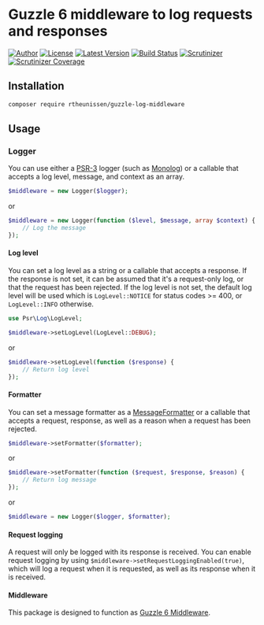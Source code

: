 # Guzzle 6 middleware to log requests and responses

[![Author](http://img.shields.io/badge/author-@rudi_theunissen-blue.svg?style=flat-square)](https://twitter.com/rudi_theunissen)
[![License](https://img.shields.io/packagist/l/rtheunissen/guzzle-log-middleware.svg?style=flat-square)](https://packagist.org/packages/rtheunissen/guzzle-log-middleware)
[![Latest Version](https://img.shields.io/packagist/v/rtheunissen/guzzle-log-middleware.svg?style=flat-square)](https://packagist.org/packages/rtheunissen/guzzle-log-middleware)
[![Build Status](https://img.shields.io/travis/rtheunissen/guzzle-log-middleware.svg?style=flat-square&branch=master)](https://travis-ci.org/rtheunissen/guzzle-log-middleware)
[![Scrutinizer](https://img.shields.io/scrutinizer/g/rtheunissen/guzzle-log-middleware.svg?style=flat-square)](https://scrutinizer-ci.com/g/rtheunissen/guzzle-log-middleware/)
[![Scrutinizer Coverage](https://img.shields.io/scrutinizer/coverage/g/rtheunissen/guzzle-log-middleware.svg?style=flat-square)](https://scrutinizer-ci.com/g/rtheunissen/guzzle-log-middleware/)

## Installation

```bash
composer require rtheunissen/guzzle-log-middleware
```

## Usage

### Logger
You can use either a [PSR-3](http://www.php-fig.org/psr/psr-3/) logger
(such as [Monolog](https://github.com/Seldaek/monolog))
or a callable that accepts a log level, message, and context as an array.

```php
$middleware = new Logger($logger);
```

or

```php
$middleware = new Logger(function ($level, $message, array $context) {
    // Log the message
});
```

#### Log level
You can set a log level as a string or a callable that accepts a response. If the
response is not set, it can be assumed that it's a request-only log, or that the
request has been rejected. If the log level is not set, the default log level will be
used which is `LogLevel::NOTICE` for status codes >= 400, or `LogLevel::INFO` otherwise.
```php
use Psr\Log\LogLevel;

$middleware->setLogLevel(LogLevel::DEBUG);
```

or

```php
$middleware->setLogLevel(function ($response) {
    // Return log level
});
```
#### Formatter
You can set a message formatter as a [MessageFormatter](https://github.com/guzzle/guzzle/blob/master/src/MessageFormatter.php) or a callable that accepts
a request, response, as well as a reason when a request has been rejected.

```php
$middleware->setFormatter($formatter);
```

or

```php
$middleware->setFormatter(function ($request, $response, $reason) {
    // Return log message
});
```

or

```php
$middleware = new Logger($logger, $formatter);
```

#### Request logging

A request will only be logged with its response is received. You can enable request logging
by using `$middleware->setRequestLoggingEnabled(true)`, which will log a request when it is requested,
as well as its response when it is received.

#### Middleware

This package is designed to function as [Guzzle 6 Middleware](http://guzzle.readthedocs.org/en/latest/handlers-and-middleware.html#middleware).
```
